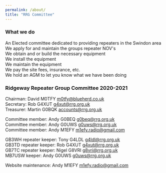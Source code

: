 ```yaml
---
permalink: /about/
title: "RRG Committee"
---
```


### What we do
An Elected committee dedicated to providing repeaters in the Swindon area\
We apply for and maintain the groups repeater NOV's\
We obtain and or build the necessary equipment\
We install the equipment\
We maintain the equipment\
We pay the site fees, insurance, etc.\
We hold an AGM to let you know what we have been doing  

### Ridgeway Repeater Group Committee 2020-2021

Chairman: David M0TFY m0tfy@blueherd.co.uk\
Secretary: Rob G4XUT g4xut@rrg.org.uk\
Treasurer: Martin G0BQK accounts@rrg.org.uk  

Committee member: Andy G0BEQ g0beq@rrg.org.uk\
Committee member: Andy G0UWS g0uws@rrg.org.uk\
Committee member: Andy M1EFY m1efy.radio@gmail.com  

GB3WH repeater keeper: Tony G4LDL g4ldl@rrg.org.uk\
GB3TD repeater keeper: Rob G4XUT g4xut@rrg.org.uk\
GB7TC repeater keeper: Nigel G8VRI g8vri@rrg.org.uk\
MB7USW keeper: Andy G0UWS g0uws@rrg.org.uk  

Website maintenance: Andy M1EFY  m1efy.radio@gmail.com  
